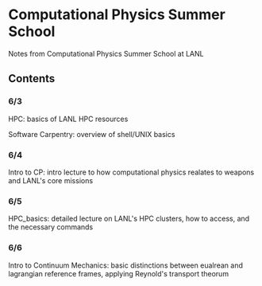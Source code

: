 # Computational Physics Summer School
Notes from Computational Physics Summer School at LANL


## Contents

### 6/3

HPC: basics of LANL HPC resources

Software Carpentry: overview of shell/UNIX basics

### 6/4

Intro to CP: intro lecture to how computational physics realates to weapons and LANL's core missions

### 6/5

HPC_basics: detailed lecture on LANL's HPC clusters, how to access, and the necessary commands

### 6/6

Intro to Continuum Mechanics: basic distinctions between eualrean and lagrangian reference frames, applying Reynold's transport theorum
